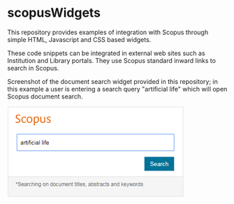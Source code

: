 # scopusWidgets
This repository provides examples of integration with Scopus through simple HTML, Javascript and CSS based widgets.

These code snippets can be integrated in external web sites such as Institution and Library portals. They use Scopus standard inward links to search in Scopus.

Screenshot of the document search widget provided in this repository; in this example a user is entering a search query "artificial life" which will open Scopus document search.

![](/htmlSnippets/screenshots/documentSearch.png?raw=true "")
